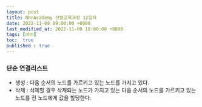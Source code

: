 ```yaml
---
layout: post
title: NhnAcademy 선발교육과정 12일차
date: 2022-11-08 09:00:00 +0800
last_modified_at: 2022-11-08 18:00:00 +0800
tags: [nhn]
toc:  true
published : true
---
```


### 단순 연결리스트
- 생성 : 다음 순서의 노드를 가르키고 있는 노드를 가지고 있다.
- 삭제 : 삭제할 경우 삭제되는 노드가 가지고 있는 다음 순서의 노드를 가르키고 있는 노드를 전 노드에게 값을 할당한다.
